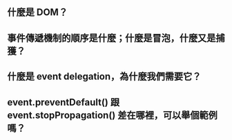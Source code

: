## 什麼是 DOM？


## 事件傳遞機制的順序是什麼；什麼是冒泡，什麼又是捕獲？


## 什麼是 event delegation，為什麼我們需要它？


## event.preventDefault() 跟 event.stopPropagation() 差在哪裡，可以舉個範例嗎？
